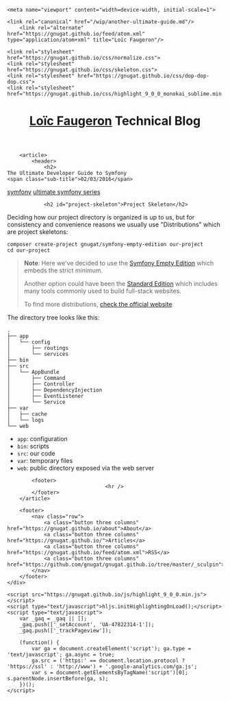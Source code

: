 <!DOCTYPE html>
<html lang="en">
<head>
    <meta charset="utf-8">
    <title>The Ultimate Developer Guide to Symfony &mdash; Loïc Faugeron &mdash; Technical Blog</title>
    <meta name="description" content="Technical articles about Symfony and TDD">
    <meta name="author" content="Loïc Faugeron">

    <meta name="viewport" content="width=device-width, initial-scale=1">

    <link rel="canonical" href="/wip/another-ultimate-guide.md"/>
        <link rel="alternate" href="https://gnugat.github.io/feed/atom.xml" type="application/atom+xml" title="Loïc Faugeron"/>
    
    <link rel="stylesheet" href="https://gnugat.github.io/css/normalize.css">
    <link rel="stylesheet" href="https://gnugat.github.io/css/skeleton.css">
    <link rel="stylesheet" href="https://gnugat.github.io/css/dop-dop-dop.css">
    <link rel="stylesheet" href="https://gnugat.github.io/css/highlight_9_0_0_monokai_sublime.min.css">
</head>
<body>
    <div class="container">
        <header class="title">
            <h1>
                <a href="https://gnugat.github.io/">Loïc Faugeron</a>
                <span class="sub-title">Technical Blog</span>
            </h1>
        </header>

        <article>
            <header>
                <h2>
    The Ultimate Developer Guide to Symfony
    <span class="sub-title">02/03/2016</span>
</h2>
                            <nav>
                                                            <a class="button " href="https://gnugat.github.io/tags/symfony">symfony</a>
                                                            <a class="button " href="https://gnugat.github.io/tags/ultimate%20symfony%20series">ultimate symfony series</a>
                    </nav>
                </header>

                <h2 id="project-skeleton">Project Skeleton</h2>

<p>Deciding how our project directory is organized is up to us, but for consistency
and convenience reasons we usually use "Distributions" which are project skeletons:</p>

<pre><code>composer create-project gnugat/symfony-empty-edition our-project
cd our-project
</code></pre>

<blockquote>
  <p><strong>Note</strong>: Here we've decided to use the <a href="https://github.com/gnugat/symfony-empty-edition">Symfony Empty Edition</a>
  which embeds the strict minimum.</p>
  
  <p>Another option could have been the <a href="https://github.com/symfony/symfony-standard">Standard Edition</a>
  which includes many tools commonly used to build full-stack websites.</p>
  
  <p>To find more distributions, <a href="http://symfony.com/distributions">check the official website</a>.</p>
</blockquote>

<p>The directory tree looks like this:</p>

<pre><code>.
├── app
│   └── config
│       ├── routings
│       └── services
├── bin
├── src
│   └── AppBundle
│       ├── Command
│       ├── Controller
│       ├── DependencyInjection
│       ├── EventListener
│       └── Service
├── var
│   ├── cache
│   └── logs
└── web
</code></pre>

<ul>
<li><code>app</code>: configuration</li>
<li><code>bin</code>: scripts</li>
<li><code>src</code>: our code</li>
<li><code>var</code>: temporary files</li>
<li><code>web</code>: public directory exposed via the web server</li>
</ul>


            <footer>
                                    <hr />
            </footer>
        </article>

        <footer>
            <nav class="row">
                <a class="button three columns" href="https://gnugat.github.io/about">About</a>
                <a class="button three columns" href="https://gnugat.github.io/">Articles</a>
                <a class="button three columns" href="https://gnugat.github.io/feed/atom.xml">RSS</a>
                <a class="button three columns" href="https://github.com/gnugat/gnugat.github.io/tree/master/_sculpin">Sources</a>
            </nav>
        </footer>
    </div>

    <script src="https://gnugat.github.io/js/highlight_9_0_0.min.js"></script>
    <script type="text/javascript">hljs.initHighlightingOnLoad();</script>
    <script type="text/javascript">
        var _gaq = _gaq || [];
        _gaq.push(['_setAccount', 'UA-47822314-1']);
        _gaq.push(['_trackPageview']);

        (function() {
            var ga = document.createElement('script'); ga.type = 'text/javascript'; ga.async = true;
            ga.src = ('https:' == document.location.protocol ? 'https://ssl' : 'http://www') + '.google-analytics.com/ga.js';
            var s = document.getElementsByTagName('script')[0]; s.parentNode.insertBefore(ga, s);
        })();
    </script>
</body>
</html>
